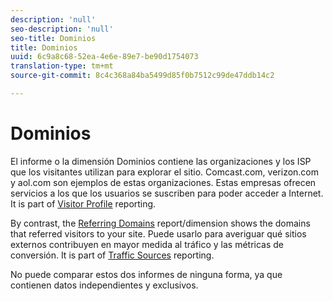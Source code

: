 ```yaml
---
description: 'null'
seo-description: 'null'
seo-title: Dominios
title: Dominios
uuid: 6c9a8c68-52ea-4e6e-89e7-be90d1754073
translation-type: tm+mt
source-git-commit: 8c4c368a84ba5499d85f0b7512c99de47ddb14c2

---
```



# Dominios

El informe o la dimensión Dominios contiene las organizaciones y los ISP que los visitantes utilizan para explorar el sitio. Comcast.com, verizon.com y aol.com son ejemplos de estas organizaciones. Estas empresas ofrecen servicios a los que los usuarios se suscriben para poder acceder a Internet. It is part of [Visitor Profile](reports-visitor-profile.md) reporting.

By contrast, the [Referring Domains](/help/components/c-variables/dimensionslist/reports-referring-domains.md) report/dimension shows the domains that referred visitors to your site. Puede usarlo para averiguar qué sitios externos contribuyen en mayor medida al tráfico y las métricas de conversión. It is part of [Traffic Sources](reports-traffic-sources.md) reporting.

No puede comparar estos dos informes de ninguna forma, ya que contienen datos independientes y exclusivos.
